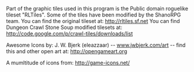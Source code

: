 
Part of the graphic tiles used in this program is the Public domain roguelike tileset "RLTiles". Some of the tiles have been modified by the ShanoRPG team. You can find the original tileset at: http://rltiles.sf.net You can find Dungeon Crawl Stone Soup modified tilesets at: http://code.google.com/p/crawl-tiles/downloads/list


Awesome Icons by:
J. W. Bjerk (eleazzaar) -- www.jwbjerk.com/art -- find this and other open art at: http://opengameart.org

A mumltitude of icons from: http://game-icons.net/